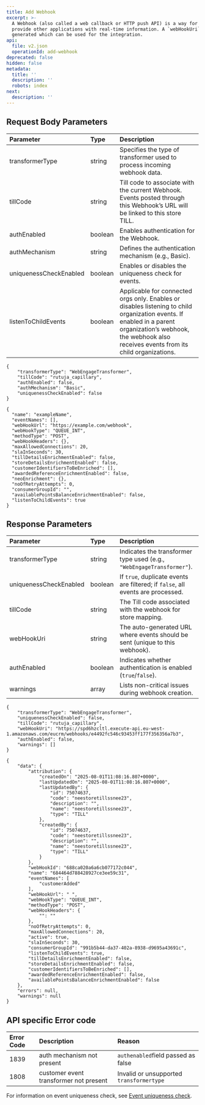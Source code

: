 ```yaml
---
title: Add Webhook
excerpt: >-
  A Webhook (also called a web callback or HTTP push API) is a way for an app to
  provide other applications with real-time information. A `webHookUri` is
  generated which can be used for the integration.
api:
  file: v2.json
  operationId: add-webhook
deprecated: false
hidden: false
metadata:
  title: ''
  description: ''
  robots: index
next:
  description: ''
---
```

## Request Body Parameters

| Parameter              | Type    | Description                                                                                                                                                                                                   |
| :--------------------- | :------ | :------------------------------------------------------------------------------------------------------------------------------------------------------------------------------------------------------------ |
| transformerType        | string  | Specifies the type of transformer used to process incoming webhook data.                                                                                                                                      |
| tillCode               | string  | Till code to associate with the current Webhook. Events posted through this Webhook’s URL will be linked to this store TILL.                                                                                  |
| authEnabled            | boolean | Enables authentication for the Webhook.                                                                                                                                                                       |
| authMechanism          | string  | Defines the authentication mechanism (e.g., Basic).                                                                                                                                                           |
| uniquenessCheckEnabled | boolean | Enables or disables the uniqueness check for events.                                                                                                                                                          |
| listenToChildEvents    | boolean | Applicable for connected orgs only. Enables or disables listening to child organization events. If enabled in a parent organization’s webhook, the webhook also receives events from its child organizations. |

```
{
    "transformerType": "WebEngageTransformer",
    "tillCode": "rutuja_capillary",
    "authEnabled": false,
    "authMechanism": "Basic",
    "uniquenessCheckEnabled": false
}
```
```Text listentoChildEvents
{ 
  "name": "exampleName",
  "eventNames": [],
  "webHookUrl": "https://example.com/webhook",
  "webHookType": "QUEUE_INT",
  "methodType": "POST",
  "webHookHeaders": {},
  "maxAllowedConnections": 20,
  "slaInSeconds": 30,
  "tillDetailsEnrichmentEnabled": false,
  "storeDetailsEnrichmentEnabled": false,
  "customerIdentifiersToBeEnriched": [],
  "awardedReferenceEnrichmentEnabled": false,
  "neoEnrichment": {},
  "noOfRetryAttempts": 0,
  "consumerGroupId": "",
  "availablePointsBalanceEnrichmentEnabled": false,
  "listenToChildEvents": true
}
```

## Response Parameters

| Parameter              | Type    | Description                                                                     |
| :--------------------- | :------ | :------------------------------------------------------------------------------ |
| transformerType        | string  | Indicates the transformer type used (e.g., `"WebEngageTransformer"`).           |
| uniquenessCheckEnabled | boolean | If `true`, duplicate events are filtered; if `false`, all events are processed. |
| tillCode               | string  | The Till code associated with the webhook for store mapping.                    |
| webHookUri             | string  | The auto-generated URL where events should be sent (unique to this webhook).    |
| authEnabled            | boolean | Indicates whether authentication is enabled (`true`/`false`).                   |
| warnings               | array   | Lists non-critical issues during webhook creation.                              |

```
{
    "transformerType": "WebEngageTransformer",
    "uniquenessCheckEnabled": false,
    "tillCode": "rutuja_capillary",
    "webHookUri": "https://spd6hzcltl.execute-api.eu-west-1.amazonaws.com/eucrm/webhooks/e4492fc546c93453ff177f356356a7b3",
    "authEnabled": false,
    "warnings": []
}
```
```
{
    "data": {
        "attribution": {
            "createdOn": "2025-08-01T11:08:16.807+0000",
            "lastUpdatedOn": "2025-08-01T11:08:16.807+0000",
            "lastUpdatedBy": {
                "id": 75074637,
                "code": "neestoretillssnee23",
                "description": "",
                "name": "neestoretillssnee23",
                "type": "TILL"
            },
            "createdBy": {
                "id": 75074637,
                "code": "neestoretillssnee23",
                "description": "",
                "name": "neestoretillssnee23",
                "type": "TILL"
            }
        },
        "webHookId": "688ca020a6a6cb077172c044",
        "name": "684464d788428927ce3ee59c31",
        "eventNames": [
            "customerAdded"
        ],
        "webHookUrl": " ",
        "webHookType": "QUEUE_INT",
        "methodType": "POST",
        "webHookHeaders": {
            "": ""
        },
        "noOfRetryAttempts": 0,
        "maxAllowedConnections": 20,
        "active": true,
        "slaInSeconds": 30,
        "consumerGroupId": "991b5b44-da37-402a-8938-d9695a43691c",
        "listenToChildEvents": true,
        "tillDetailsEnrichmentEnabled": false,
        "storeDetailsEnrichmentEnabled": false,
        "customerIdentifiersToBeEnriched": [],
        "awardedReferenceEnrichmentEnabled": false,
        "availablePointsBalanceEnrichmentEnabled": false
    },
    "errors": null,
    "warnings": null
}
```

## API specific Error code

| Error Code | Description                            | Reason                                   |
| :--------- | :------------------------------------- | :--------------------------------------- |
| 1839       | auth mechanism not present             | `authenabled`field passed as false       |
| 1808       | customer event transformer not present | Invalid or unsupported `transformertype` |

For information on event uniqueness check, see [Event uniqueness check](https://docs.capillarytech.com/docs/setup-test-behavioral-events#enabling-uniqueness-check).